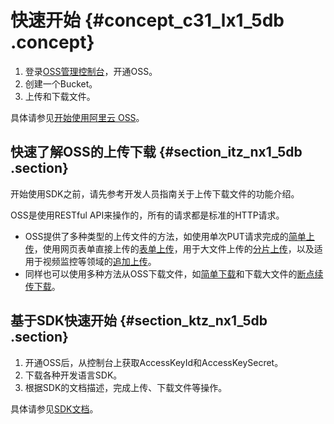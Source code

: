 # 快速开始 {#concept_c31_lx1_5db .concept}

1.  登录[OSS管理控制台](https://oss.console.aliyun.com/)，开通OSS。
2.  创建一个Bucket。
3.  上传和下载文件。

具体请参见[开始使用阿里云 OSS](../../../../intl.zh-CN/快速入门/开始使用阿里云OSS.md#)。

## 快速了解OSS的上传下载 {#section_itz_nx1_5db .section}

开始使用SDK之前，请先参考开发人员指南关于上传下载文件的功能介绍。

OSS是使用RESTful API来操作的，所有的请求都是标准的HTTP请求。

-   OSS提供了多种类型的上传文件的方法，如使用单次PUT请求完成的[简单上传](intl.zh-CN/开发指南/上传文件/简单上传.md#)，使用网页表单直接上传的[表单上传](intl.zh-CN/开发指南/上传文件/表单上传.md#)，用于大文件上传的[分片上传](intl.zh-CN/开发指南/上传文件/断点续传.md#)，以及适用于视频监控等领域的[追加上传](intl.zh-CN/开发指南/上传文件/追加上传.md#)。
-   同样也可以使用多种方法从OSS下载文件，如[简单下载](intl.zh-CN/开发指南/下载文件/简单下载.md#)和下载大文件的[断点续传下载](intl.zh-CN/开发指南/下载文件/断点续传下载.md#)。

## 基于SDK快速开始 {#section_ktz_nx1_5db .section}

1.  开通OSS后，从控制台上获取AccessKeyId和AccessKeySecret。
2.  下载各种开发语言SDK。
3.  根据SDK的文档描述，完成上传、下载文件等操作。

具体请参见[SDK文档](https://www.alibabacloud.com/help/doc-detail/52834.htm)。

